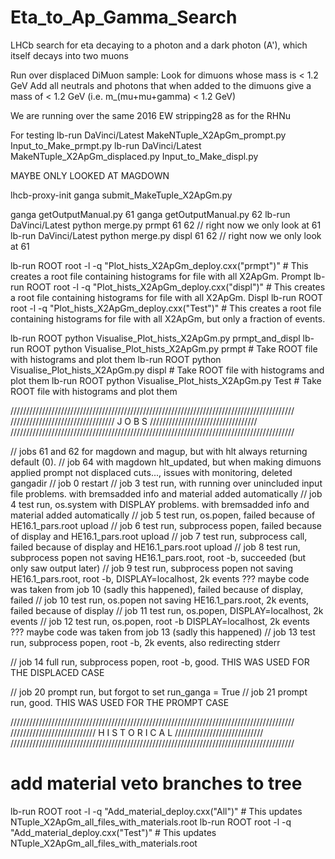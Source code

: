 # Eta_to_Ap_Gamma_Search
LHCb search for eta decaying to a photon and a dark photon (A'), which itself decays into two muons

Run over displaced DiMuon sample:
Look for dimuons whose mass is < 1.2 GeV
Add all neutrals and photons that when added to the dimuons give a mass of < 1.2 GeV (i.e. m_(mu+mu+gamma) < 1.2 GeV)

We are running over the same 2016 EW stripping28 as for the RHNu

For testing
lb-run DaVinci/Latest MakeNTuple_X2ApGm_prompt.py Input_to_Make_prmpt.py
lb-run DaVinci/Latest MakeNTuple_X2ApGm_displaced.py Input_to_Make_displ.py


MAYBE ONLY LOOKED AT MAGDOWN


lhcb-proxy-init
ganga submit_MakeTuple_X2ApGm.py



ganga getOutputManual.py 61
ganga getOutputManual.py 62
lb-run DaVinci/Latest python merge.py prmpt 61 62   // right now we only look at 61
lb-run DaVinci/Latest python merge.py displ 61 62   // right now we only look at 61



lb-run ROOT root -l -q "Plot_hists_X2ApGm_deploy.cxx(\"prmpt\")"    # This creates a root file containing histograms for file with all X2ApGm. Prompt
lb-run ROOT root -l -q "Plot_hists_X2ApGm_deploy.cxx(\"displ\")"    # This creates a root file containing histograms for file with all X2ApGm. Displ
lb-run ROOT root -l -q "Plot_hists_X2ApGm_deploy.cxx(\"Test\")"    # This creates a root file containing histograms for file with all X2ApGm, but only a fraction of events.


lb-run ROOT python Visualise_Plot_hists_X2ApGm.py prmpt_and_displ
lb-run ROOT python Visualise_Plot_hists_X2ApGm.py prmpt      # Take ROOT file with histograms and plot them
lb-run ROOT python Visualise_Plot_hists_X2ApGm.py displ      # Take ROOT file with histograms and plot them
lb-run ROOT python Visualise_Plot_hists_X2ApGm.py Test      # Take ROOT file with histograms and plot them





//////////////////////////////////////////////////////////////////////////////////////////
/////////////////////////////////        J O B S        //////////////////////////////////
//////////////////////////////////////////////////////////////////////////////////////////

// jobs 61 and 62 for magdown and magup, but with hlt always returning default (0).
// job 64 with magdown hlt_updated, but when making dimuons applied prompt not displaced cuts..., issues with monitoring, deleted gangadir
// job 0 restart
// job 3 test run, with running over unincluded input file problems. with bremsadded info and material added automatically
// job 4 test run, os.system with DISPLAY problems. with bremsadded info and material added automatically
// job 5 test run, os.popen, failed because of HE16.1_pars.root upload
// job 6 test run, subprocess popen, failed because of display and HE16.1_pars.root upload
// job 7 test run, subprocess call, failed because of display and HE16.1_pars.root upload
// job 8 test run, subprocess popen not saving HE16.1_pars.root, root -b, succeeded (but only saw output later)
// job 9 test run, subprocess popen not saving HE16.1_pars.root, root -b, DISPLAY=localhost, 2k events ??? maybe code was taken from job 10 (sadly this happened), failed because of display, failed
// job 10 test run, os.popen not saving HE16.1_pars.root, 2k events, failed because of display
// job 11 test run, os.popen, DISPLAY=localhost, 2k events
// job 12 test run, os.popen, root -b DISPLAY=localhost, 2k events ??? maybe code was taken from job 13 (sadly this happened)
// job 13 test run, subprocess popen, root -b, 2k events, also redirecting stderr

// job 14 full run, subprocess popen, root -b, good. THIS WAS USED FOR THE DISPLACED CASE


// job 20 prompt run, but forgot to set run_ganga = True
// job 21 prompt run, good. THIS WAS USED FOR THE PROMPT CASE




//////////////////////////////////////////////////////////////////////////////////////////
///////////////////////////        H I S T O R I C A L        ////////////////////////////
//////////////////////////////////////////////////////////////////////////////////////////

# add material veto branches to tree
lb-run ROOT root -l -q "Add_material_deploy.cxx(\"All\")"        # This updates NTuple_X2ApGm_all_files_with_materials.root
lb-run ROOT root -l -q "Add_material_deploy.cxx(\"Test\")"        # This updates NTuple_X2ApGm_all_files_with_materials.root
